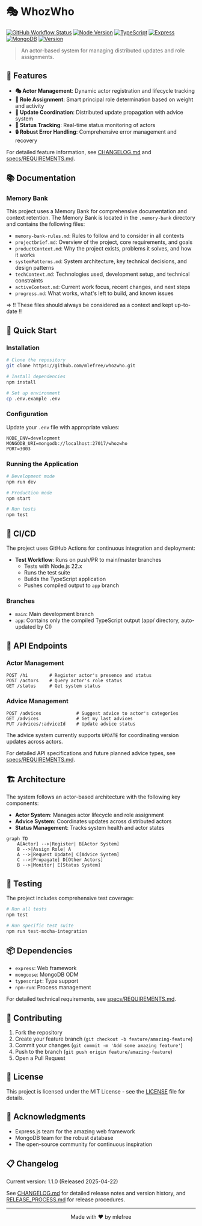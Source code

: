 # 🎭 WhozWho

[![GitHub Workflow Status](https://img.shields.io/github/actions/workflow/status/mlefree/whozwho/ci.yml?style=flat-square)](https://github.com/mlefree/whozwho/actions/workflows/ci.yml)
[![Node Version](https://img.shields.io/badge/node-22.x-brightgreen?style=flat-square&logo=node.js)](https://nodejs.org)
[![TypeScript](https://img.shields.io/badge/TypeScript-5.x-blue?style=flat-square&logo=typescript)](https://www.typescriptlang.org)
[![Express](https://img.shields.io/badge/Express-4.x-black?style=flat-square&logo=express)](https://expressjs.com)
[![MongoDB](https://img.shields.io/badge/MongoDB-4.4+-green?style=flat-square&logo=mongodb)](https://www.mongodb.com)
[![Version](https://img.shields.io/badge/version-1.1.0-blue?style=flat-square)](CHANGELOG.md)

> An actor-based system for managing distributed updates and role assignments.

## 🌟 Features

- **🎭 Actor Management**: Dynamic actor registration and lifecycle tracking
- **👑 Role Assignment**: Smart principal role determination based on weight and activity
- **🔄 Update Coordination**: Distributed update propagation with advice system
- **🎯 Status Tracking**: Real-time status monitoring of actors
- **🔒 Robust Error Handling**: Comprehensive error management and recovery

For detailed feature information, see [CHANGELOG.md](CHANGELOG.md) and [specs/REQUIREMENTS.md](specs/REQUIREMENTS.md).

## 📚 Documentation

### Memory Bank

This project uses a Memory Bank for comprehensive documentation and context retention. The Memory Bank is located in the
`.memory-bank` directory and contains the following files:

- `memory-bank-rules.md`: Rules to follow and to consider in all contexts
- `projectbrief.md`: Overview of the project, core requirements, and goals
- `productContext.md`: Why the project exists, problems it solves, and how it works
- `systemPatterns.md`: System architecture, key technical decisions, and design patterns
- `techContext.md`: Technologies used, development setup, and technical constraints
- `activeContext.md`: Current work focus, recent changes, and next steps
- `progress.md`: What works, what's left to build, and known issues

=> !! These files should always be considered as a context and kept up-to-date !!

## 🚀 Quick Start

### Installation

```bash
# Clone the repository
git clone https://github.com/mlefree/whozwho.git

# Install dependencies
npm install

# Set up environment
cp .env.example .env
```

### Configuration

Update your `.env` file with appropriate values:

```env
NODE_ENV=development
MONGODB_URI=mongodb://localhost:27017/whozwho
PORT=3003
```

### Running the Application

```bash
# Development mode
npm run dev

# Production mode
npm start

# Run tests
npm test
```

## 🔄 CI/CD

The project uses GitHub Actions for continuous integration and deployment:

- **Test Workflow**: Runs on push/PR to main/master branches
    - Tests with Node.js 22.x
    - Runs the test suite
    - Builds the TypeScript application
    - Pushes compiled output to `app` branch

### Branches

- `main`: Main development branch
- `app`: Contains only the compiled TypeScript output (app/ directory, auto-updated by CI)

## 🎯 API Endpoints

### Actor Management

```http
POST /hi        # Register actor's presence and status
POST /actors    # Query actor's role status
GET /status     # Get system status
```

### Advice Management

```http
POST /advices             # Suggest advice to actor's categories
GET /advices              # Get my last advices
PUT /advices/:adviceId    # Update advice status
```

The advice system currently supports `UPDATE` for coordinating version updates across actors.

For detailed API specifications and future planned advice types,
see [specs/REQUIREMENTS.md](specs/REQUIREMENTS.md#api-requirements).

## 🏗 Architecture

The system follows an actor-based architecture with the following key components:

- **Actor System**: Manages actor lifecycle and role assignment
- **Advice System**: Coordinates updates across distributed actors
- **Status Management**: Tracks system health and actor states

```mermaid
graph TD
    A[Actor] -->|Register| B[Actor System]
    B -->|Assign Role| A
    A -->|Request Update| C[Advice System]
    C -->|Propagate| D[Other Actors]
    B -->|Monitor| E[Status System]
```

## 🧪 Testing

The project includes comprehensive test coverage:

```bash
# Run all tests
npm test

# Run specific test suite
npm run test-mocha-integration
```

## 📦 Dependencies

- `express`: Web framework
- `mongoose`: MongoDB ODM
- `typescript`: Type support
- `npm-run`: Process management

For detailed technical requirements, see [specs/REQUIREMENTS.md](specs/REQUIREMENTS.md#technical-requirements).

## 🤝 Contributing

1. Fork the repository
2. Create your feature branch (`git checkout -b feature/amazing-feature`)
3. Commit your changes (`git commit -m 'Add some amazing feature'`)
4. Push to the branch (`git push origin feature/amazing-feature`)
5. Open a Pull Request

## 📄 License

This project is licensed under the MIT License - see the [LICENSE](LICENSE) file for details.

## 🙏 Acknowledgments

- Express.js team for the amazing web framework
- MongoDB team for the robust database
- The open-source community for continuous inspiration

## 📋 Changelog

Current version: 1.1.0 (Released 2025-04-22)

See [CHANGELOG.md](CHANGELOG.md) for detailed release notes and version history,
and [RELEASE_PROCESS.md](RELEASE_PROCESS.md) for release procedures.

---

<p align="center">Made with ❤️ by mlefree</p>
